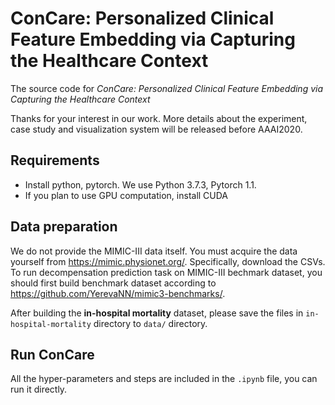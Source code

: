 # ConCare: Personalized Clinical Feature Embedding via Capturing the Healthcare Context

The source code for *ConCare: Personalized Clinical Feature Embedding via Capturing the Healthcare Context*

Thanks for your interest in our work. More details about the experiment, case study and visualization system will be released before AAAI2020.

## Requirements

* Install python, pytorch. We use Python 3.7.3, Pytorch 1.1.
* If you plan to use GPU computation, install CUDA

## Data preparation
We do not provide the MIMIC-III data itself. You must acquire the data yourself from https://mimic.physionet.org/. Specifically, download the CSVs. To run decompensation prediction task on MIMIC-III bechmark dataset, you should first build benchmark dataset according to https://github.com/YerevaNN/mimic3-benchmarks/.

After building the **in-hospital mortality** dataset, please save the files in ```in-hospital-mortality``` directory to ```data/``` directory.

## Run ConCare

All the hyper-parameters and steps are included in the `.ipynb` file, you can run it directly.
